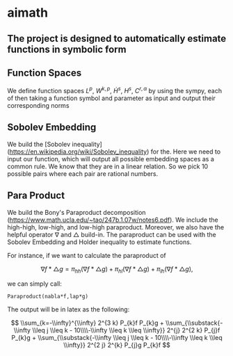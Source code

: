 # aimath

The project is designed to automatically estimate functions in symbolic form
---
## Function Spaces

We define function spaces $L^p$, $W^{k,p}$, $\dot H^s$, $H^s$, $C^{r,\alpha}$ by using the sympy, each of then taking a function symbol and parameter as input and output their corresponding norms 

## Sobolev Embedding

We build the [Sobolev inequality] (https://en.wikipedia.org/wiki/Sobolev_inequality) for the. Here we need to input our function, which will output all possible embedding spaces as a common rule. We know that they are in a linear relation. So we pick 10 possible pairs where each pair are rational numbers.


## Para Product 

We build the Bony's Paraproduct decomposition (https://www.math.ucla.edu/~tao/247b.1.07w/notes6.pdf). We include the high-high, low-high, and low-high paraproduct. Moreover, we also have the helpful operator $\nabla$ and $\triangle$ build-in. The paraproduct can be used with the Sobolev Embedding and Holder inequality to estimate functions.

For instance, if we want to calculate the paraproduct of 

$$
\nabla f * \triangle g= \pi_{hh}(\nabla f * \triangle g)+ \pi_{hl}(\nabla f * \triangle g)+\pi_{lh}(\nabla f * \triangle g),
$$

we can simply call:
```
Paraproduct(nabla*f,lap*g)
```

The output will be in latex as the following:

$$
\\sum_{k=-\\infty}^{\\infty} 2^{3 k} P_{k}f P_{k}g + \\sum_{\\substack{-\\infty \\leq j \\leq k - 10\\\\-\\infty \\leq k \\leq \\infty}} 2^{j} 2^{2 k} P_{j}f P_{k}g + \\sum_{\\substack{-\\infty \\leq j \\leq k - 10\\\\-\\infty \\leq k \\leq \\infty}} 2^{2 j} 2^{k} P_{j}g P_{k}f
$$

